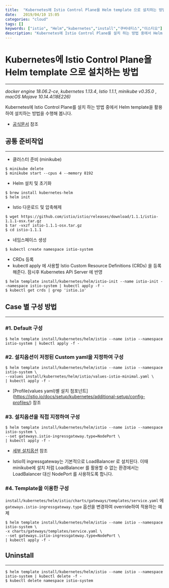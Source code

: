 ```yaml
---
title:  "Kubernetes에 Istio Control Plane을 Helm template 으로 설치하는 방법"
date:   2019/04/10 15:05
categories: "cloud"
tags: []
keywords: ["istio", "Helm","kubernetes","install","쿠버네티스","이스티오"]
description: "Kubernetes에 Istio Control Plane를 설치 하는 방법 중에서 Helm template을 활용하여 설치하는 방법을 수행해 봅니다."
---
```


# Kubernetes에 Istio Control Plane을 Helm template 으로 설치하는 방법
---
*docker engine 18.06.2-ce*, *kubernetes 1.13.4*, *Istio 1.1.1*, *minikube v0.35.0* , *macOS Mojave 10.14.4(18E226)*

Kubernetes에 Istio Control Plane를 설치 하는 방법 중에서 Helm template을 활용하여 설치하는 방법을 수행해 봅니다.

* [공식문서](https://istio.io/docs/setup/kubernetes/install/helm/) 참조


## 공통 준비작업
***

* 클러스터 준비 (minikube)

~~~
$ minikube delete
$ minikube start --cpus 4 --memory 8192
~~~


* Helm 설치 및 초기화

~~~
$ brew install kubernetes-helm
$ helm init
~~~


* Istio 다운로드 및 압축해제

~~~
$ wget https://github.com/istio/istio/releases/download/1.1.1/istio-1.1.1-osx.tar.gz
$ tar -vxzf istio-1.1.1-osx.tar.gz
$ cd istio-1.1.1
~~~

* 네임스페이스 생성

~~~
$ kubectl create namespace istio-system
~~~

* CRDs 등록
* kubectl apply 에 사용할 Istio Custom Resource Definitions (CRDs) 을 등록해준다. 잠시후 Kubernetes APi Server 에 반영

~~~
$ helm template install/kubernetes/helm/istio-init --name istio-init --namespace istio-system | kubectl apply -f -
$ kubectl get crds | grep 'istio.io'
~~~

## Case 별 구성 방법
***

### #1. Default 구성

~~~
$ helm template install/kubernetes/helm/istio --name istio --namespace istio-system | kubectl apply -f -
~~~

### #2. 설치옵션이 저정된 Custom yaml을 지정하여 구성

~~~
$ helm template install/kubernetes/helm/istio --name istio --namespace istio-system \
--values install/kubernetes/helm/istio/values-istio-minimal.yaml \
| kubectl apply -f -
~~~

* [Profile(values  yaml)별 설치 첨포넌트] (https://istio.io/docs/setup/kubernetes/additional-setup/config-profiles/) 참조


### #3. 설치옵션을 직접 지정하여 구성

~~~
$ helm template install/kubernetes/helm/istio --name istio --namespace istio-system \
--set gateways.istio-ingressgateway.type=NodePort \
| kubectl apply -f -
~~~

* [세부 설치옵션](https://istio.io/docs/reference/config/installation-options/) 참조

* Istio의 ingressgateway는 기본적으로  LoadBalancer 로 설치된다. 이때 minikube에 설치 처럼 LoadBalancer 를 활용할 수 없는 환경에서는 LoadBalancer 대신 NodePort 를 사용하도록 합니다.


### #4. Template을 이용한 구성
`install/kubernetes/helm/istio/charts/gateways/templates/service.yaml` 에 `gateways.istio-ingressgateway.type` 옵션을 변경하여 override하여 적용하는 예제

~~~
$ helm template install/kubernetes/helm/istio --name istio --namespace istio-system \
-x charts/gateways/templates/service.yaml \
--set gateways.istio-ingressgateway.type=NodePort \
| kubectl apply -f -
~~~

## Uninstall
***

~~~
$ helm template install/kubernetes/helm/istio --name istio --namespace istio-system | kubectl delete -f -
$ kubectl delete namespace istio-system
~~~

